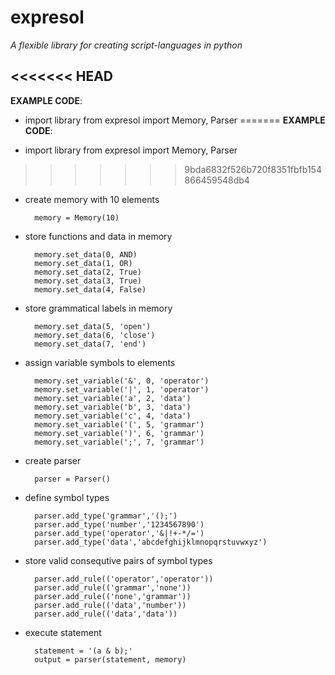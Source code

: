 # expresol

*A flexible library for creating script-languages in python*

<<<<<<< HEAD
---

__EXAMPLE CODE__:

- import library
		from expresol import Memory, Parser
=======
__EXAMPLE CODE__:

- import library
	from expresol import Memory, Parser
>>>>>>> 9bda6832f526b720f8351fbfb154866459548db4

- create memory with 10 elements

		memory = Memory(10)

- store functions and data in memory

		memory.set_data(0, AND)
		memory.set_data(1, OR)
		memory.set_data(2, True)
		memory.set_data(3, True)
		memory.set_data(4, False)

- store grammatical labels in memory

		memory.set_data(5, 'open')
		memory.set_data(6, 'close')
		memory.set_data(7, 'end')

- assign variable symbols to elements

		memory.set_variable('&', 0, 'operator')
		memory.set_variable('|', 1, 'operator')
		memory.set_variable('a', 2, 'data')
		memory.set_variable('b', 3, 'data')
		memory.set_variable('c', 4, 'data')
		memory.set_variable('(', 5, 'grammar')
		memory.set_variable(')', 6, 'grammar')
		memory.set_variable(';', 7, 'grammar')

- create parser

		parser = Parser()

- define symbol types

		parser.add_type('grammar','();')
		parser.add_type('number','1234567890')
		parser.add_type('operator','&|!+-*/=')
		parser.add_type('data','abcdefghijklmnopqrstuvwxyz')


- store valid consequtive pairs of symbol types

		parser.add_rule(('operator','operator'))
		parser.add_rule(('grammar','none'))
		parser.add_rule(('none','grammar'))
		parser.add_rule(('data','number'))
		parser.add_rule(('data','data'))

- execute statement

		statement = '(a & b);'
		output = parser(statement, memory)